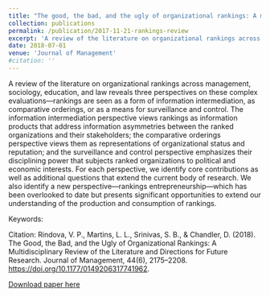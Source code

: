 ```yaml
---
title: "The good, the bad, and the ugly of organizational rankings: A multidisciplinary review of the literature and directions for future research"
collection: publications
permalink: /publication/2017-11-21-rankings-review
excerpt: 'A review of the literature on organizational rankings across management, sociology, education, and law reveals three perspectives on these complex evaluations—rankings are seen as a form of information intermediation, as comparative orderings, or as a means for surveillance and control. The information intermediation perspective views rankings as information products that address information asymmetries between the ranked organizations and their stakeholders; the comparative orderings perspective views them as representations of organizational status and reputation; and the surveillance and control perspective emphasizes their disciplining power that subjects ranked organizations to political and economic interests. For each perspective, we identify core contributions as well as additional questions that extend the current body of research. We also identify a new perspective—rankings entrepreneurship—which has been overlooked to date but presents significant opportunities to extend our understanding of the production and consumption of rankings.'
date: 2018-07-01
venue: 'Journal of Management' 
#citation: ''
---
```

A review of the literature on organizational rankings across management, sociology, education, and law reveals three perspectives on these complex evaluations—rankings are seen as a form of information intermediation, as comparative orderings, or as a means for surveillance and control. The information intermediation perspective views rankings as information products that address information asymmetries between the ranked organizations and their stakeholders; the comparative orderings perspective views them as representations of organizational status and reputation; and the surveillance and control perspective emphasizes their disciplining power that subjects ranked organizations to political and economic interests. For each perspective, we identify core contributions as well as additional questions that extend the current body of research. We also identify a new perspective—rankings entrepreneurship—which has been overlooked to date but presents significant opportunities to extend our understanding of the production and consumption of rankings.

Keywords:

Citation:
Rindova, V. P., Martins, L. L., Srinivas, S. B., & Chandler, D. (2018). The Good, the Bad, and the Ugly of Organizational Rankings: A Multidisciplinary Review of the Literature and Directions for Future Research. Journal of Management, 44(6), 2175–2208. https://doi.org/10.1177/0149206317741962.

[Download paper here](https://journals.sagepub.com/doi/abs/10.1177/0149206317741962)


